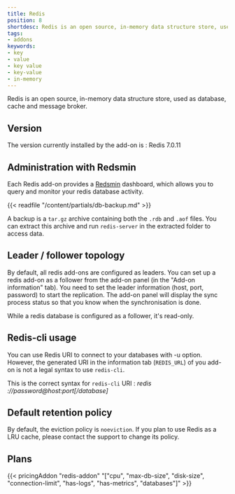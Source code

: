 ```yaml
---
title: Redis
position: 8
shortdesc: Redis is an open source, in-memory data structure store, used as database, cache and message broker.
tags:
- addons
keywords:
- key
- value
- key value
- key-value
- in-memory
---
```


Redis is an open source, in-memory data structure store, used as database, cache and message broker.

## Version

The version currently installed by the add-on is : Redis 7.0.11

## Administration with Redsmin

Each Redis add-on provides a [Redsmin](https://www.redsmin.com) dashboard, which allows
you to query and monitor your redis database activity.

{{< readfile "/content/partials/db-backup.md" >}}

A backup is a `tar.gz` archive containing both the `.rdb` and `.aof` files. You can extract this archive and run `redis-server` in the extracted folder to access data.

## Leader / follower topology

By default, all redis add-ons are configured as leaders. You can set up a redis add-on as a follower from the add-on panel (in the "Add-on information" tab). You need to set the leader
information (host, port, password) to start the replication. The add-on panel will display the sync process status so that you know when the synchronisation is done.

While a redis database is configured as a follower, it's read-only.

## Redis-cli usage

You can use Redis URI to connect to your databases with -u option. However, the generated URI in the information tab (`REDIS_URL`) of you add-on is not a legal syntax to use `redis-cli`.

This is the correct syntax for `redis-cli` URI : *redis ://password@host:port[/database]*

## Default retention policy

By default, the eviction policy is `noeviction`. If you plan to use Redis as a LRU cache,
please contact the support to change its policy.

## Plans

{{< pricingAddon "redis-addon" "[\"cpu\", \"max-db-size\", \"disk-size\", \"connection-limit\", \"has-logs\", \"has-metrics\", \"databases\"]" >}}
